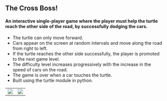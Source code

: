 ## The Cross Boss!
#### An interactive single-player game where the player must help the turtle reach the other side of the road, by successfully dodging the cars.

- The turtle can only move forward.
- Cars appear on the screen at random intervals and move along the road from right to left.
- If the turtle reaches the other side successfully, the player is promoted to the next game level.
- The difficulty level increases progressively with the increase in the speed of cars on the road.
- The game is over when a car touches the turtle.
- Built using the turtle module in python.

<table>
  <tr>
    <td>
      <img src="https://user-images.githubusercontent.com/73184612/128293281-5492671c-211a-4970-b8a9-b3c34b7e61c4.png"> </img>
  </td>
  <td>
      <img src="https://user-images.githubusercontent.com/73184612/128293303-330929fb-1e87-4836-aae9-2849122eeb58.png"> </img>
  </td>
  </tr>
  </table>
  
